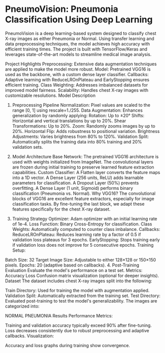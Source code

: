 # PneumoVision: Pneumonia Classification Using Deep Learning
PneumoVision is a deep learning-based system designed to classify chest X-ray images as either Pneumonia or Normal. Using transfer learning and data preprocessing techniques, the model achieves high accuracy with efficient training times. The project is built with TensorFlow/Keras and leverages state-of-the-art models to streamline medical image analysis.

Project Highlights
Preprocessing: Extensive data augmentation techniques are applied to make the model more robust.
Model: Pretrained VGG16 is used as the backbone, with a custom dense layer classifier.
Callbacks: Adaptive learning with ReduceLROnPlateau and EarlyStopping ensures efficient training.
Class Weighting: Addresses imbalanced datasets for improved model fairness.
Scalability: Handles chest X-ray images with customizable resolutions.
Model Description
1. Preprocessing Pipeline
Normalization: Pixel values are scaled to the range [0, 1] using rescale=1./255.
Data Augmentation: Enhances generalization by randomly applying:
Rotation: Up to ±20°
Shifts: Horizontal and vertical translations by up to 20%.
Shear Transformations: Up to 20%.
Zoom: Randomly zooms images by up to 20%.
Horizontal Flip: Adds robustness to positional variation.
Brightness Adjustments: Varies brightness from 80% to 120%.
Validation Split: Automatically splits the training data into 80% training and 20% validation sets.
2. Model Architecture
Base Network: The pretrained VGG16 architecture is used with weights initialized from ImageNet.
The convolutional layers are frozen during initial training to preserve learned feature extraction capabilities.
Custom Classifier:
A Flatten layer converts the feature maps into a 1D vector.
A Dense Layer (256 units, ReLU) adds learnable parameters for classification.
A Dropout Layer (50%) prevents overfitting.
A Dense Layer (1 unit, Sigmoid) performs binary classification (Pneumonia vs. Normal).
Why VGG16? The convolutional blocks of VGG16 are excellent feature extractors, especially for image classification tasks. By fine-tuning the last block, we adapt these features specifically for the chest X-ray dataset.

3. Training Strategy
Optimizer: Adam optimizer with an initial learning rate of 1e-4.
Loss Function: Binary Cross-Entropy for classification.
Class Weights: Automatically computed to counter class imbalance.
Callbacks:
ReduceLROnPlateau: Reduces learning rate by a factor of 0.5 if validation loss plateaus for 3 epochs.
EarlyStopping: Stops training early if validation loss does not improve for 5 consecutive epochs.
Training Setup:

Batch Size: 32
Target Image Size: Adjustable to either 128×128 or 150×150 pixels.
Epochs: 20 (adaptive based on callbacks).
4. Post-Training Evaluation
Evaluate the model's performance on a test set.
Metrics:
Accuracy
Loss
Confusion matrix visualization (optional for deeper insights).
Dataset
The dataset includes chest X-ray images split into the following:

Train Directory: Used for training the model with augmentation applied.
Validation Split: Automatically extracted from the training set.
Test Directory: Evaluated post-training to test the model's generalizability.
The images are categorized into:

NORMAL
PNEUMONIA
Results
Performance Metrics:

Training and validation accuracy typically exceed 90% after fine-tuning.
Loss decreases consistently due to robust preprocessing and adaptive callbacks.
Visualization:

Accuracy and loss graphs during training show convergence.
